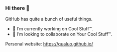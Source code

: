### Hi there 👋

GitHub has quite a bunch of useful things.

- 🔭 I’m currently working on Cool Stuff™.
- 👯 I’m looking to collaborate on Your Cool Stuff™.

Personal website: https://qualuo.github.io/


<!--
**qualuo/qualuo** is a ✨ _special_ ✨ repository because its `README.md` (this file) appears on your GitHub profile.

Here are some ideas to get you started:

- 🔭 I’m currently working on ...
- 🌱 I’m currently learning ...
- 👯 I’m looking to collaborate on ...
- 🤔 I’m looking for help with ...
- 💬 Ask me about ...
- 📫 How to reach me: ...
- 😄 Pronouns: ...
- ⚡ Fun fact: ...
-->
